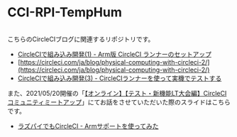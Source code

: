 # CCI-RPI-TempHum
[![<mayoct>](https://circleci.com/gh/mayoct/CCI-RPI-TempHum.svg?style=svg)](<https://app.circleci.com/pipelines/gh/mayoct/CCI-RPI-TempHum>)

こちらのCircleCIブログに関連するリポジトリです。
- [CircleCIで組み込み開発(1) - Arm版 CircleCI ランナーのセットアップ](https://circleci.com/ja/blog/physical-computing-with-circleci-1/)
- [https://circleci.com/ja/blog/physical-computing-with-circleci-2/](https://circleci.com/ja/blog/physical-computing-with-circleci-2/)
- [CircleCIで組み込み開発(3) - CircleCIランナーを使って実機でテストする](https://circleci.com/ja/blog/physical-computing-with-circleci-3/)

また、2021/05/20開催の「[【オンライン】【テスト・新機能LT大会編】CircleCI コミュニティミートアップ](https://circleci.connpass.com/event/211477/)」にてお話をさせていただいた際のスライドはこちらです。
- [ラズパイでもCircleCI - Armサポートを使ってみた](https://speakerdeck.com/mfunaki/razupaidemocircleci-armsapotowoshi-tutemita)